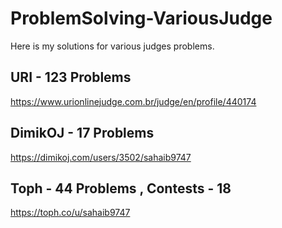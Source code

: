 # ProblemSolving-VariousJudge
Here is my solutions for various judges problems. 

## URI - 123 Problems
https://www.urionlinejudge.com.br/judge/en/profile/440174

## DimikOJ - 17 Problems
https://dimikoj.com/users/3502/sahaib9747

## Toph - 44 Problems , Contests - 18
https://toph.co/u/sahaib9747

